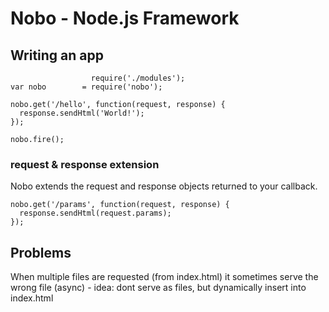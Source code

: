 # Nobo - Node.js Framework

## Writing an app

                      require('./modules');
    var nobo        = require('nobo');
    
    nobo.get('/hello', function(request, response) {
      response.sendHtml('World!');
    });

    nobo.fire();

### request & response extension

Nobo extends the request and response objects returned to your callback.

    nobo.get('/params', function(request, response) {
      response.sendHtml(request.params);
    });


## Problems
When multiple files are requested (from index.html) it sometimes serve the wrong file (async) - idea: dont serve as files, but dynamically insert into index.html